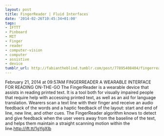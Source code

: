 ```yaml
---
layout: post
title: FingerReader | Fluid Interfaces
date: '2014-02-26T10:45:34+01:00'
tags:
- IFTTT
- Pinboard
- MIT
- Finger
- reader
- computer-vision
- computer
- assistive
- device
tumblr_url: http://fabiantheblind.tumblr.com/post/77895408404/fingerreader-fluid-interfaces
---
```

February 21, 2014 at 09:57AM
FINGERREADER
A WEARABLE INTERFACE FOR READING ON-THE-GO
The FingerReader is a wearable device that assists in reading printed text. It is a tool both for visually impaired people that require help with accessing printed text, as well as an aid for language translation. Wearers scan a text line with their finger and receive an audio feedback of the words and a haptic feedback of the layout: start and end of line, new line, and other cues. The FingerReader algorithm knows to detect and give feedback when the user veers away from the baseline of the text, and helps them maintain a straight scanning motion within the line.http://ift.tt/1gYgXlb
